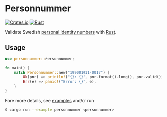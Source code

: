 # Personnummer

[![Crates.io](https://img.shields.io/crates/v/personnummer.svg)](https://crates.io/crates/personnummer)
[![Rust](https://github.com/bombsimon/rust-personnummer/actions/workflows/rust.yml/badge.svg)](https://github.om/bombsimon/rust-personnummer/actions/workflows/rust.yml)

Validate Swedish [personal identity
numbers](https://en.wikipedia.org/wiki/Personal_identity_number_(Sweden)) with
[Rust](https://www.rust-lang.org/).

## Usage

```rust
use personnummer::Personnummer;

fn main() {
    match Personnummer::new("199001011-0017") {
        Ok(pnr) => println!("{}: {}", pnr.format().long(), pnr.valid()),
        Err(e) => panic!("Error: {}", e),
    }
}
```

Fore more details, see [examples](examples) and/or run

```sh
$ cargo run --example personnummer <personnummer>
```
